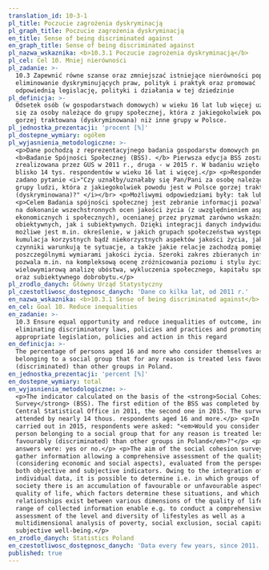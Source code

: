 ```yaml
---
translation_id: 10-3-1
pl_title: Poczucie zagrożenia dyskryminacją
pl_graph_title: Poczucie zagrożenia dyskryminacją
en_title: Sense of being discriminated against
en_graph_title: Sense of being discriminated against
pl_nazwa_wskaznika: <b>10.3.1 Poczucie zagrożenia dyskryminacją</b>
pl_cel: Cel 10. Mniej nierówności
pl_zadanie: >-
  10.3 Zapewnić równe szanse oraz zmniejszać istniejące nierówności poprzez
  eliminowanie dyskryminujących praw, polityk i praktyk oraz promować
  odpowiednią legislację, polityki i działania w tej dziedzinie
pl_definicja: >-
  Odsetek osób (w gospodarstwach domowych) w wieku 16 lat lub więcej uznających
  się za osoby należące do grupy społecznej, która z jakiegokolwiek powodu jest
  gorzej traktowana (dyskryminowana) niż inne grupy w Polsce.
pl_jednostka_prezentacji: 'procent [%]'
pl_dostepne_wymiary: ogółem
pl_wyjasnienia_metodologiczne: >-
  <p>Dane pochodzą z reprezentacyjnego badania gospodarstw domowych pn.
  <b>Badanie Spójności Społecznej (BSS). </b> Pierwsza edycja BSS została
  zrealizowana przez GUS w 2011 r., druga - w 2015 r. W badaniu wzięło udział
  blisko 14 tys. respondentów w wieku 16 lat i więcej.</p> <p>Respondentom
  zadano pytanie <i>"Czy uznałby/uznałaby się Pan/Pani za osobę należącą do
  grupy ludzi, która z jakiegokolwiek powodu jest w Polsce gorzej traktowana
  (dyskryminowana)?" </i></br> <p>Możliwymi odpowiedziami były: tak lub nie.</p>
  <p>Celem Badania spójności społecznej jest zebranie informacji pozwalających
  na dokonanie wszechstronnych ocen jakości życia (z uwzględnieniem aspektów
  ekonomicznych i społecznych), ocenianej przez pryzmat zarówno wskaźników
  obiektywnych, jak i subiektywnych. Dzięki integracji danych indywidualnych
  możliwe jest m.in. określenie, w jakich grupach społeczeństwa występuje
  kumulacja korzystnych bądź niekorzystnych aspektów jakości życia, jakie
  czynniki warunkują te sytuacje, a także jakie relacje zachodzą pomiędzy
  poszczególnymi wymiarami jakości życia. Szeroki zakres zbieranych informacji
  pozwala m.in. na kompleksową ocenę zróżnicowania poziomu i stylu życia oraz
  wielowymiarową analizę ubóstwa, wykluczenia społecznego, kapitału społecznego
  oraz subiektywnego dobrobytu.</p>
pl_zrodlo_danych: Główny Urząd Statystyczny
pl_czestotliwosc_dostępnosc_danych: 'Dane co kilka lat, od 2011 r.'
en_nazwa_wskaznika: <b>10.3.1 Sense of being discriminated against</b>
en_cel: Goal 10. Reduce inequalities
en_zadanie: >-
  10.3 Ensure equal opportunity and reduce inequalities of outcome, including by
  eliminating discriminatory laws, policies and practices and promoting
  appropriate legislation, policies and action in this regard
en_definicja: >-
  The percentage of persons aged 16 and more who consider themselves as
  belonging to a social group that for any reason is treated less favourably
  (discriminated) than other groups in Poland.
en_jednostka_prezentacji: 'percent [%]'
en_dostepne_wymiary: total
en_wyjasnienia_metodologiczne: >-
  <p>The indicator calculated on the basis of the <strong>Social Cohesion
  Survey</strong> (BSS). The first edition of the BSS was completed by the
  Central Statistical Office in 2011, the second one in 2015. The survey was
  attended by nearly 14 thous. respondents aged 16 and more.</p> <p>In a survey
  carried out in 2015, respondents were asked: "<em>Would you consider to be a
  person belonging to a social group that for any reason is treated less
  favourably (discriminated) than other groups in Poland</em>?"</p> <p>Possible
  answers were: yes or no.</p> <p>The aim of the social cohesion survey is to
  gather information allowing a comprehensive assessment of the quality of life
  (considering economic and social aspects), evaluated from the perspective of
  both objective and subjective indicators. Owing to the integration of
  individual data, it is possible to determine i.e. in which groups of the
  society there is an accumulation of favourable or unfavourable aspects of the
  quality of life, which factors determine these situations, and which
  relationships exist between various dimensions of the quality of life. A wide
  range of collected information enable e.g. to conduct a comprehensive
  assessment of the level and diversity of lifestyles as well as a
  multidimensional analysis of poverty, social exclusion, social capital and
  subjective well-being.</p>
en_zrodlo_danych: Statistics Poland
en_czestotliwosc_dostępnosc_danych: 'Data every few years, since 2011.'
published: true
---
```


